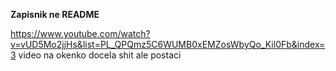**Zapisnik ne README**

https://www.youtube.com/watch?v=vUD5Mo2jjHs&list=PL_QPQmz5C6WUMB0xEMZosWbyQo_Kil0Fb&index=3  video na okenko docela shit ale postaci

